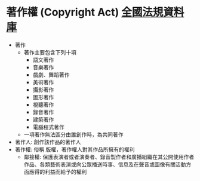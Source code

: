 # 著作權 (Copyright Act) [全國法規資料庫](https://law.moj.gov.tw/LawClass/LawAll.aspx?PCode=J0070017)
- 著作
  - 著作主要包含下列十項
    - 語文著作
    - 音樂著作
    - 戲劇、舞蹈著作
    - 美術著作
    - 攝影著作
    - 圖形著作
    - 視聽著作
    - 錄音著作
    - 建築著作
    - 電腦程式著作
  - 一項著作無法區分由誰創作時，為共同著作
- 著作人: 創作該作品的著作人
- 著作權: 俗稱 版權，著作權人對其作品所擁有的權利
  - 鄰接權: 保護表演者或者演奏者、錄音製作者和廣播組織在其公開使用作者作品、各類藝術表演或向公眾播送時事、信息及在聲音或圖像有關活動方面應得的利益而給予的權利
